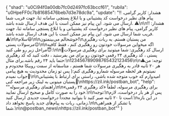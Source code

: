 {
  "shad": "u0Ci94f0a00db7fc0d2497fc63bccf61",
  "rubila": "u0HpeFF0c7b81685476beb7d3e78dc9a",
  "update": "‼️ هشدار: کاربر گرامی، پیام های نظیر درخواست کد پشتیبانی و یا ابلاغ پستچی سامانه ثنا، جهت فریب شما ارسال می شود. این پیام نیز ممکن است با این هدف ارسال شده باشد. ⚠️\\n\\n‼️ هشدار: کاربر گرامی، پیام های نظیر درخواست کد پشتیبانی و یا ابلاغ پستچی سامانه ثنا، جهت فریب شما ارسال می شود. این پیام نیز ممکن است با این هدف ارسال شده باشد. ⚠️\\n\\nسلام😃\\n\\nخوشحالم می‌بینمتون!\\nمن پستبان هستم. یه ربات رهگیری مرسولات پستی😉\\n\\nاگه میخواین مرسولات خودتون رو رهگیری کنم ، فقط کافیه مراحل زیر رو طی کنید😇:\\n\\n🔶ارسال کد رهگیری: شما میتونید برای رهگیری مرسولات پستی ، کد رهگیری ۲۴ رقمی خودتون رو برای من بفرستید ، دقت کنید که کد رهگیری حتما باید ۲۴ رقم باشه.برای مثال:\\n123456789098765432123456\\n\\n⚠️توجه: من هر ۲۰ ثانیه قادر به رهگیری مرسولات شما هستم ، متاسفانه از سمت روبیکا محدودم و نمیتونم هر لحظه مرسوله شمارو رهگیری کنم:( پس تو زمان محدودیت به هیچ پیامی جواب نمیدم🫶\\n\\nامیدوارم که خوب متوجه شده باشی، راستی برای ارتباط با پشتیبانی پستبان میتونی به لینک زیر مراجعه کنی🥰\\nhttps://zil.ink/postban_bot",
  "help": ""راهنمای رهگیری مرسوله\n\nبرای رهگیری مرسوله، لطفاً «کد رهگیری ۲۴ رقمی» خود را به صورت کامل و صحیح ارسال نمایید.\n\nتوجه:\nپس از هر بار درخواست، لازم است تا ۲۰ ثانیه صبر کنید تا بتوانید مجدداً درخواست جدیدی ارسال کنید.\nدر این بازه زمانی، ربات به پیام‌های جدید پاسخ نخواهد داد.\n\nبا تشکر از همراهی شما.\n\n@postban_news\nhttps://zil.ink/postban_bot""
}
